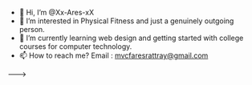 - 👋 Hi, I’m @Xx-Ares-xX
- 👀 I’m interested in Physical Fitness and just a genuinely outgoing person.
- 🌱 I’m currently learning web design and getting started with college courses for computer technology.
- 📫 How to reach me? Email : mvcfaresrattray@gmail.com

--->
